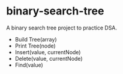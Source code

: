 # binary-search-tree

A binary search tree project to practice DSA.

- Build Tree(array)
- Print Tree(node)
- Insert(value, currentNode)
- Delete(value, currentNode)
- Find(value)
